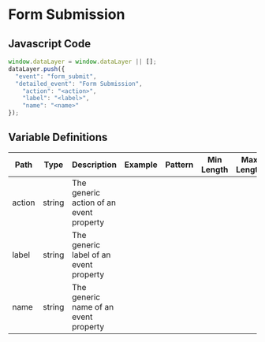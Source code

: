 # Form Submission

### 

## Javascript Code
```js
window.dataLayer = window.dataLayer || [];
dataLayer.push({
  "event": "form_submit",
  "detailed_event": "Form Submission",
    "action": "<action>",
    "label": "<label>",
    "name": "<name>"
});
```

## Variable Definitions

|Path|Type|Description|Example|Pattern|Min Length|Max Length|Minimum|Maximum|Multiple Of|
| --- | --- | --- | --- | --- | --- | --- | --- | --- | --- |
|action|string|The generic action of an event property||||||||
|label|string|The generic label of an event property||||||||
|name|string|The generic name of an event property||||||||




